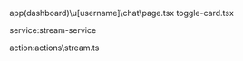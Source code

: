 app\(dashboard)\u\[username]\chat\page.tsx
    toggle-card.tsx

service:stream-service

action:actions\stream.ts


